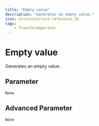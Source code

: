 ```yaml
---
title: "Empty value"
description: "Generates an empty value."
icon: octicons/cross-reference-24
tags: 
    - TransformOperator
---
```

# Empty value
<!-- This file was generated - DO NOT CHANGE IT MANUALLY -->



Generates an empty value.


## Parameter

`None`

## Advanced Parameter

`None`